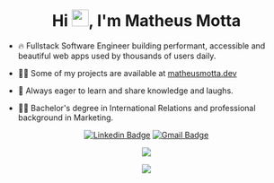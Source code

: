 <h1 align="center">Hi <img src="https://raw.githubusercontent.com/kaueMarques/kaueMarques/master/hi.gif" width="30px">, I'm Matheus Motta</h1>

- 🔥  Fullstack Software Engineer building performant, accessible and beautiful web apps used by thousands of users daily.

- 👨‍💻  Some of my projects are available at [matheusmotta.dev](https://matheusmotta.dev)

- 🧠  Always eager to learn and share knowledge and laughs.

- 👨‍🎓  Bachelor's degree in International Relations and professional background in Marketing.




<p align="center">
<a href="https://www.linkedin.com/in/motta-matheus/" target="blank"><img alt="Linkedin Badge" src="https://img.shields.io/badge/-Matheus%20Motta-563D7C?style=flat-square&logo=Linkedin&logoColor=white&link=https://www.linkedin.com/in/motta-matheus/"/></a>
<a href="mailto:matheusmottaq@gmail.com" target="blank"><img alt="Gmail Badge" src="https://img.shields.io/badge/-matheusmottaq@gmail.com-563D7C?style=flat-square&logo=Gmail&logoColor=white&link=mailto:matheusmottaq@gmail.com"/></a>
</p>

<p align="center">
  <img align="center" src="https://github-readme-stats.vercel.app/api?username=mottamatheus&show_icons=true&theme=dracula"> 
</p>

<p align="center">
  <img align="center" src="https://github-readme-stats.vercel.app/api/top-langs/?username=mottamatheus&layout=compact&theme=dracula"> 
</p>



